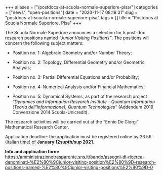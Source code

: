 +++
aliases = ["/postdocs-at-scuola-normale-superiore-pisa/"]
categories = ["news", "open-positions"]
date = "2020-11-17 08:19:31"
slug = "postdocs-at-scuola-normale-superiore-pisa"
tags = []
title = "Postdocs at Scuola Normale Superiore, Pisa"
+++

The Scuola Normale Superiore announces a selection for 5 post-doc
research positions named *“Junior Visiting Positions”*. The positions
will concern the following subject matters:

- Position no. 1: Algebraic Geometry and/or Number Theory;

- Position no. 2: Topology, Differential Geometry and/or Geometric
Analysis;

- Position no. 3: Partial Differential Equations and/or Probability;

- Position no. 4: Numerical Analysis and/or Financial Mathematics;

- Position no. 5: Dynamical Systems, as part of the research project
*“Dynamics and Information Research Institute - Quantum Information
(Teoria dell'Informazione), Quantum Technologies”* (Addendum 2019
Convenzione 2014 Scuola-Unicredit).

The research activities will be carried out at the “Ennio De Giorgi”
Mathematical Research Center.

Application deadline: the application must be registered online by 23.59
(Italian time) of **January 12[sup](sup)th[/sup](/sup) 2021.**

**Info and application form:**
<https://amministrazionetrasparente.sns.it/bando/assegni-di-ricerca-denominati-%E2%80%9Cjunior-visiting-position%E2%80%9D-research-positions-named-%E2%80%9Cjunior-visiting-positions%E2%80%9D-0>

